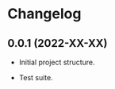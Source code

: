 Changelog
===================================

0.0.1 (2022-XX-XX)
-------------------

- Initial project structure.

- Test suite.
